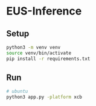 # EUS-Inference

## Setup

```bash
python3 -m venv venv
source venv/bin/activate
pip install -r requirements.txt
```

## Run
```bash
# ubuntu
python3 app.py -platform xcb 
```